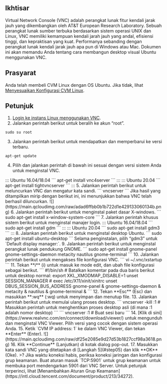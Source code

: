 ## Ikhtisar
Virtual Network Console (VNC) adalah perangkat lunak fitur kendali jarak jauh yang dikembangkan oleh AT&T European Research Laboratory. Sebuah perangkat lunak sumber terbuka berdasarkan sistem operasi UNIX dan Linux, VNC memiliki kemampuan kendali jarah jauh yang andal, efisiensi tinggi, dan kepraktisan yang kuat. Performanya sebanding dengan perangkat lunak kendali jarak jauh apa pun di Windows atau Mac. Dokumen ini akan memandu Anda tentang cara membangun desktop visual Ubuntu menggunakan VNC.

## Prasyarat
Anda telah membeli CVM Linux dengan OS Ubuntu. Jika tidak, lihat [Menyesuaikan Konfigurasi CVM Linux](https://intl.cloud.tencent.com/document/product/213/10517).


## Petunjuk

1. [Login ke instans Linux menggunakan VNC](https://intl.cloud.tencent.com/document/product/213/5436).
2. Jalankan perintah berikut untuk beralih ke akun “root”.
```
sudo su root
```
3. Jalankan perintah berikut untuk mendapatkan dan memperbarui ke versi terbaru.
```
apt-get update
```
4. Pilih dan jalankan perintah di bawah ini sesuai dengan versi sistem Anda untuk menginstal VNC.
<dx-tabs>
::: Ubuntu 16.04/18.04
```
apt-get install vnc4server
```
:::
::: Ubuntu 20.04
```
apt-get install tightvncserver
```
:::
</dx-tabs>
5. <span id="step05"></span>Jalankan perintah berikut untuk meluncurkan VNC dan mengatur kata sandi.
```
vncserver
```
Jika hasil yang ditampilkan mirip dengan berikut ini, ini menunjukkan bahwa VNC telah berhasil diluncurkan.
![](https://main.qcloudimg.com/raw/adad6ffbb0b1b722d1e429133060134b.png)
6. Jalankan perintah berikut untuk menginstal paket dasar X-windows.
```
sudo apt-get install x-window-system-core
```
7. Jalankan perintah khusus sistem berikut untuk menginstal manajer login.
<dx-tabs>
::: Ubuntu 16.04/18.04
```
sudo apt-get install gdm
```
:::
::: Ubuntu 20.04
```
sudo apt-get install gdm3
```
:::
</dx-tabs>
8. Jalankan perintah berikut untuk menginstal desktop Ubuntu.
```
sudo apt-get install ubuntu-desktop
```
Selama penginstalan, pilih “gdm3” untuk `Default display manager:`.
9. Jalankan perintah berikut untuk menginstal perangkat lunak pendukung GNOME.
```
sudo apt-get install gnome-panel gnome-settings-daemon metacity nautilus gnome-terminal
```
10. Jalankan perintah berikut untuk mengakses file konfigurasi VNC.
```
vi ~/.vnc/xstartup
```
11. Tekan **i** (i) untuk masuk ke mode edit, dan ubah file konfigurasi sebagai berikut.
```
#!/bin/sh
# Batalkan komentar pada dua baris berikut untuk desktop normal:
export XKL_XMODMAP_DISABLE=1
 unset SESSION_MANAGER
# exec /etc/X11/xinit/xinitrc
unset DBUS_SESSION_BUS_ADDRESS
gnome-panel &
gnome-settings-daemon &
metacity &
nautilus &
gnome-terminal &
```
12. Tekan **Esc** (Esc) dan masukkan **:wq** (:wq) untuk menyimpan dan menutup file.
13. Jalankan perintah berikut untuk memulai ulang proses desktop.
```
vncserver -kill :1 # Masukkan perintah untuk menghentikan proses desktop asli (di mana :1 adalah nomor desktop)
```
```
vncserver :1 # Buat sesi baru
```
14. [Klik di sini](https://www.realvnc.com/en/connect/download/viewer/) untuk mengunduh dan menginstal VNC Viewer. Pilih versi yang cocok dengan sistem operasi Anda.
15. Ketik `CVM IP address: 1` ke dalam VNC Viewer, dan tekan **Enter** (Enter).
![](https://main.qcloudimg.com/raw/df25e2085e9d27d53b1827ccf98a3618.png)
16. Klik **Continue** (Lanjutkan) di kotak dialog pop-out.
17. Masukkan kata sandi VNC yang ditetapkan di [Langkah 5](#step05) dan klik **OK** (Oke).
>? Jika waktu koneksi habis, periksa koneksi jaringan dan konfigurasi grup keamanan. Buat aturan masuk `TCP:5901` untuk grup keamanan untuk membuka port mendengarkan 5901 dari VNC Server. Untuk petunjuk terperinci, lihat [Menambahkan Aturan Grup Keamanan](https://intl.cloud.tencent.com/document/product/213/34272).









